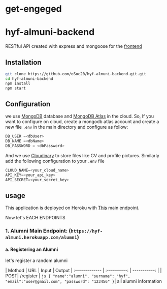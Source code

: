 # get-engeged

# hyf-almuni-backend
RESTful API created with express and mongoose for the [frontend](https://github.com/oSoc20/hyf-alumni)

## Installation

```bash
git clone https://github.com/oSoc20/hyf-almuni-backend.git.git
cd hyf-almuni-backend
npm install
npm start
```

## Configuration
we use [MongoDB](https://www.mongodb.com) database and [MongoDB Atlas](https://www.mongodb.com/cloud/atlas) in the cloud. So, If you want to configure on cloud, create a mongodb atlas account and create a new file ```.env``` in the main directory and configure as follow:

```js
DB_USER =<dbUser>
DB_NAME =<dbName>
DB_PASSWORD = <dbPassword> 
```

And we use [Cloudinary](https://github.com/oSoc20/hyf-alumni) to store files like CV and profile pictures. Similarly add the following configuration to your ```.env``` file

```js
CLOUD_NAME=<your_cloud_name>
API_KEY=<your_api_key>
API_SECRET=<your_secret_key>
```

## usage

This application is deployed on Heroku with [This](https://hyf-almuni.herokuapp.com) main endpoint. 

Now let's EACH ENDPOINTS

### 1. Alumni Main Endpoint: (```https://hyf-almuni.herokuapp.com/alumni```)

#### a. Registering an Alumni 

let's register a random alumni

| Mothod | URL   | Input    | Output
| :------------- | :----------: | -----------: |
|  POST| /register   | ```js
{
    "name":"alumni",
    "surname": "hyf",
    "email":"user@gmail.com",
    "password": "123456"
}```| all alumni information
